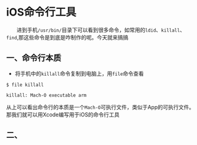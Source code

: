 

# iOS命令行工具

　　进到手机`/usr/bin/`目录下可以看到很多命令，如常用的`ldid`、`killall`、`find`,那这些命令是到底是咋制作的呢。今天就来搞搞　

## 一、命令行本质

- 将手机中的`killall`命令复制到电脑上，用`file`命令查看


```
$ file killall

killall: Mach-O executable arm
```

从上可以看出命令行的本质是一个`Mach-O`可执行文件，类似于App的可执行文件。那我们就可以用Xcode编写用于iOS的命令行工具

## 二、